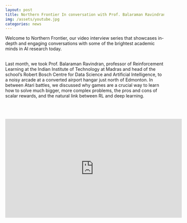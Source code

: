 ```yaml
---
layout: post
title: Northern Frontier In conversation with Prof. Balaraman Ravindran
img: /assets/youtube.jpg
categories: news
---
```

Welcome to Northern Frontier, our video interview series that showcases in-depth and engaging conversations with some of the brightest academic minds in AI research today.

<br>Last month, we took Prof. Balaraman Ravindran, professor of Reinforcement Learning at the Indian Institute of Technology at Madras and head of the school’s Robert Bosch Centre for Data Science and Artificial Intelligence, to a noisy arcade at a converted airport hangar just north of Edmonton. In between Atari battles, we discussed why games are a crucial way to learn how to solve much bigger, more complex problems, the pros and cons of scalar rewards, and the natural link between RL and deep learning.

<br>
<br>
<br>
<iframe width="560" height="315" src="https://www.youtube.com/embed/67NOtMdT95I" frameborder="0" allow="autoplay; encrypted-media" allowfullscreen></iframe>
 

